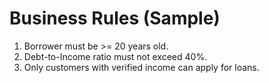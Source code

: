 # Business Rules (Sample)

1. Borrower must be >= 20 years old.
2. Debt-to-Income ratio must not exceed 40%.
3. Only customers with verified income can apply for loans.
